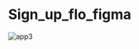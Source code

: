 # Sign_up_flo_figma
![app3](https://github.com/user-attachments/assets/753565f5-8bb0-462a-9f31-d3f0cf9e4323)
